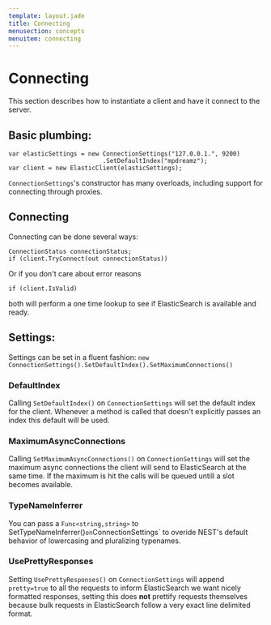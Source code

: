 ```yaml
---
template: layout.jade
title: Connecting
menusection: concepts
menuitem: connecting
---
```



# Connecting
This section describes how to instantiate a client and have it connect to the server.

## Basic plumbing:

	var elasticSettings = new ConnectionSettings("127.0.0.1.", 9200)
							  .SetDefaultIndex("mpdreamz");
	var client = new ElasticClient(elasticSettings);

`ConnectionSettings`'s constructor has many overloads, including support for connecting through proxies.

## Connecting

Connecting can be done several ways:

	ConnectionStatus connectionStatus;
	if (client.TryConnect(out connectionStatus))

Or if you don't care about error reasons

	if (client.IsValid)

both will perform a one time lookup to see if ElasticSearch is available and ready. 

## Settings:
Settings can be set in a fluent fashion: `new ConnectionSettings().SetDefaultIndex().SetMaximumConnections()`

### DefaultIndex
Calling `SetDefaultIndex()` on `ConnectionSettings` will set the default index for the client. Whenever a method is called that doesn't explicitly passes an index this default will be used.

### MaximumAsyncConnections
Calling `SetMaximumAsyncConnections()` on `ConnectionSettings` will set the maximum async connections the client will send to ElasticSearch at the same time. If the maximum is hit the calls will be queued untill a slot becomes available.

### TypeNameInferrer
You can pass a `Func<string,string>` to SetTypeNameInferrer()` on `ConnectionSettings` to overide NEST's default behavior of lowercasing and pluralizing typenames.

### UsePrettyResponses
Setting `UsePrettyResponses()` on `ConnectionSettings` will append `pretty=true` to all the requests to inform ElasticSearch we want nicely formatted responses, setting this does **not** prettify requests themselves because bulk requests in ElasticSearch follow a very exact line delimited format. 

